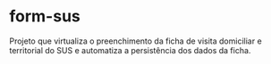 # form-sus
Projeto que virtualiza o preenchimento da ficha de visita domiciliar e territorial do SUS e automatiza a persistência dos dados da ficha. 
